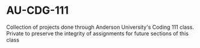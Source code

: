 # AU-CDG-111
Collection of projects done through Anderson University's Coding 111 class. 
Private to preserve the integrity of assignments for future sections of this class
